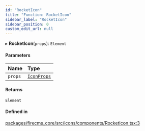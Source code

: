 ```yaml
---
id: "RocketIcon"
title: "Function: RocketIcon"
sidebar_label: "RocketIcon"
sidebar_position: 0
custom_edit_url: null
---
```


▸ **RocketIcon**(`props`): `Element`

#### Parameters

| Name | Type |
| :------ | :------ |
| `props` | [`IconProps`](../types/IconProps.md) |

#### Returns

`Element`

#### Defined in

[packages/firecms_core/src/icons/components/RocketIcon.tsx:3](https://github.com/FireCMSco/firecms/blob/d45f3739/packages/firecms_core/src/icons/components/RocketIcon.tsx#L3)
